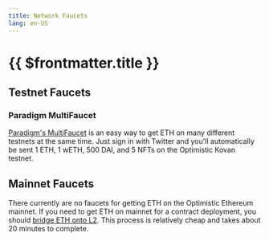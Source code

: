 ```yaml
---
title: Network Faucets 
lang: en-US
---
```


# {{ $frontmatter.title }}

## Testnet Faucets

### Paradigm MultiFaucet

[Paradigm's MultiFaucet](https://faucet.paradigm.xyz/) is an easy way to get ETH on many different testnets at the same time.
Just sign in with Twitter and you'll automatically be sent 1 ETH, 1 wETH, 500 DAI, and 5 NFTs on the Optimistic Kovan testnet.

## Mainnet Faucets

There currently are no faucets for getting ETH on the Optimistic Ethereum mainnet.
If you need to get ETH on mainnet for a contract deployment, you should [bridge ETH onto L2](https://gateway.optimism.io/).
This process is relatively cheap and takes about 20 minutes to complete.
